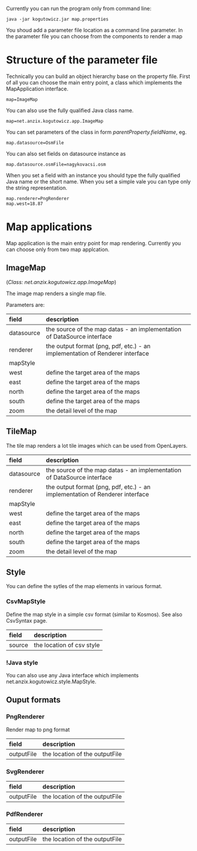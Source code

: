 Currently you can run the program only from command line:

```
java -jar kogutowicz.jar map.properties
```

You shoud add a parameter file location as a command line parameter. In the parameter file you can choose from the components to render a map

# Structure of the parameter file #

Technically you can build an object hierarchy base on the property file. First of all you can choose the main entry point, a class which implements the MapApplication interface.

```
map=ImageMap
```

You can also use the fully qualified Java class name.

```
map=net.anzix.kogutowicz.app.ImageMap
```

You can set parameters of the class in form _parentProperty.fieldName_, eg.

```
map.datasource=OsmFile
```

You can also set fields on datasource instance as

```
map.datasource.osmFile=nagykovacsi.osm
```

When you set a field with an instance you should type the fully qualified Java name or the short name. When you set a simple vale you can type only the string representation.

```
map.renderer=PngRenderer 
map.west=18.87
```

# Map applications #

Map application is the main entry point for map rendering. Currently you can choose only from two map applcation.

## ImageMap ##

(_Class: net.anzix.kogutowicz.app.ImageMap_)

The image map renders a single map file.

Parameters are:

| **field**| **description**|
|:---------|:---------------|
| datasource | the source of the map datas - an implementation of DataSource interface |
| renderer | the output format (png, pdf, etc.) - an implementation of Renderer interface |
| mapStyle || the map style definition in any format  -  an implementation of MapStyle|
| west     | define the target area of the maps |
| east     | define the target area of the maps |
| north    | define the target area of the maps |
| south    | define the target area of the maps |
| zoom     |  the detail level of the map  |

## TileMap ##

The tile map renders a lot tile images which can be used from OpenLayers.

| **field**| **description**|
|:---------|:---------------|
| datasource | the source of the map datas - an implementation of DataSource interface |
| renderer | the output format (png, pdf, etc.) - an implementation of Renderer interface |
| mapStyle || the map style definition in any format - an implementation of MapStyle|
| west     | define the target area of the maps |
| east     | define the target area of the maps |
| north    | define the target area of the maps |
| south    | define the target area of the maps |
| zoom     | the detail level of the map  |

## Style ##

You can define the sytles of the map elements in various format.

### CsvMapStyle ###

Define the map style in a simple csv format (similar to Kosmos). See also CsvSyntax page.

| **field** | **description** |
|:----------|:----------------|
| source    | the location of csv style |

### !Java style ###

You can also use any Java interface which implements net.anzix.kogutowicz.style.MapStyle.

## Ouput formats ##

### PngRenderer ###

Render map to png format

| **field** | **description** |
|:----------|:----------------|
| outputFile | the location of the outputFile |

### SvgRenderer ###

| **field** | **description** |
|:----------|:----------------|
| outputFile | the location of the outputFile |

### PdfRenderer ###

| **field** | **description** |
|:----------|:----------------|
| outputFile | the location of the outputFile |